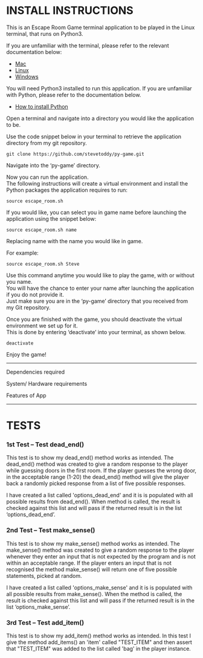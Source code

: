 # INSTALL INSTRUCTIONS

This is an Escape Room Game terminal application to be played in the Linux terminal, that runs on Python3. 

If you are unfamiliar with the terminal, please refer to the relevant documentation below:

- [Mac](https://support.apple.com/en-au/guide/terminal/welcome/mac)
- [Linux](https://help.ubuntu.com/community/UsingTheTerminal)
- [Windows](https://learn.microsoft.com/en-us/powershell/scripting/overview?view=powershell-7.2&viewFallbackFrom=powershell-7.1)

You will need Python3 installed to run this application. If you are unfamiliar with Python, please refer to the documentation below. 

- [How to install Python](http://wsvincent.com/install-python/)

Open a terminal and navigate into a directory you would like the application to be.

Use the code snippet below in your terminal to retrieve the application directory from my git repository.

```
git clone https://github.com/stevetoddy/py-game.git
```

Navigate into the ‘py-game’ directory.  

Now you can run the application.  
The following instructions will create a virtual environment and install the Python packages the application requires to run:  

```
source escape_room.sh
```

If you would like, you can select you in game name before launching the application using the snippet below:

```
source escape_room.sh name
```

Replacing name with the name you would like in game.

For example: 

```
source escape_room.sh Steve
```

Use this command anytime you would like to play the game, with or without you name.  
You will have the chance to enter your name after launching the application if you do not provide it.  
Just make sure you are in the ‘py-game’ directory that you received from my Git repository.

Once you are finished with the game, you should deactivate the virtual environment we set up for it.  
This is done by entering ‘deactivate’ into your terminal, as shown below.

```
deactivate
```

Enjoy the game!

---

Dependencies required 

System/ Hardware requirements 

Features of App

---

# TESTS

### 1st Test – Test dead_end()  
This test is to show my dead_end() method works as intended. The dead_end() method was created to give a random response to the player while guessing doors in the first room. If the player guesses the wrong door, in the acceptable range (1-20) the dead_end() method will give the player back a randomly picked response from a list of five possible responses.  

I have created a list called 'options_dead_end' and it is is populated with all possible results from dead_end(). When method is called, the result is checked against this list and will pass if the returned result is in the list ‘options_dead_end’.

### 2nd Test – Test make_sense()  
This test is to show my make_sense() method works as intended. The make_sense() method was created to give a random response to the player whenever they enter an input that is not expected by the program and is not within an acceptable range. If the player enters an input that is not recognised the method make_sense() will return one of five possible statements, picked at random.  

I have created a list called 'options_make_sense' and it is is populated with all possible results from make_sense(). When the method is called, the result is checked against this list and will pass if the returned result is in the list ‘options_make_sense’.

### 3rd Test – Test add_item()  
This test is to show my add_item() method works as intended. In this test I give the method add_items() an 'item' called "TEST_ITEM" and then assert that "TEST_ITEM" was added to the list called 'bag' in the player instance.  

